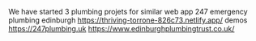 We have started 3 plumbing projets for similar web app 247 emergency plumbing edinburgh https://thriving-torrone-826c73.netlify.app/
demos https://247plumbing.uk   https://www.edinburghplumbingtrust.co.uk/

